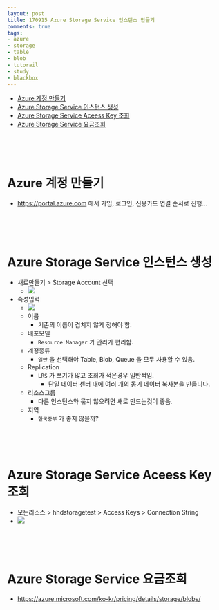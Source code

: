 ```yaml
---
layout: post
title: 170915 Azure Storage Service 인스턴스 만들기
comments: true
tags:
- azure
- storage
- table
- blob
- tutorail
- study
- blackbox
---
```


<!-- TOC -->

- [Azure 계정 만들기](#azure-계정-만들기)
- [Azure Storage Service 인스턴스 생성](#azure-storage-service-인스턴스-생성)
- [Azure Storage Service Aceess Key 조회](#azure-storage-service-aceess-key-조회)
- [Azure Storage Service 요금조회](#azure-storage-service-요금조회)

<!-- /TOC -->

<br>
<br>
<br>

# Azure 계정 만들기
- https://portal.azure.com 에서 가입, 로그인, 신용카드 연결 순서로 진행...

<br>
<br>
<br>

# Azure Storage Service 인스턴스 생성
- 새로만들기 > Storage Account 선택
    - ![](https://s26.postimg.org/o65qdga0p/screenshot_78.png)
- 속성입력
    - ![](https://s26.postimg.org/m2vb5sa7t/screenshot_79.png)
    - 이름
        - 기존의 이름이 겹치지 않게 정해야 함.
    - 배포모델
        - `Resource Manager` 가 관리가 편리함.
    - 계정종류
        - `일반` 을 선택해야 Table, Blob, Queue 을 모두 사용할 수 있음.
    - Replication
        - `LRS` 가 쓰기가 많고 조회가 적은경우 일반적임.
            - 단일 데이터 센터 내에 여러 개의 동기 데이터 복사본을 만듭니다.
    - 리소스그룹
        - 다른 인스턴스와 묶지 않으려면 새로 만드는것이 좋음.
    - 지역
        - `한국중부` 가 좋지 않을까?    

<br>
<br>
<br>

# Azure Storage Service Aceess Key 조회
- 모든리소스 > hhdstoragetest > Access Keys > Connection String
- ![](https://s26.postimg.org/a4tqrw6gp/screenshot_80.png)

<br>
<br>
<br>

# Azure Storage Service 요금조회
- https://azure.microsoft.com/ko-kr/pricing/details/storage/blobs/

<br>
<br>
<br>
